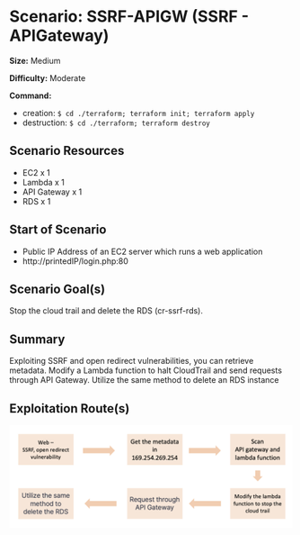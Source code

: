 # Scenario: SSRF-APIGW (SSRF - APIGateway)

**Size:** Medium

**Difficulty:** Moderate

**Command:** 
- creation: `$ cd ./terraform; terraform init; terraform apply`
- destruction: `$ cd ./terraform; terraform destroy`

## Scenario Resources

- EC2 x 1
- Lambda x 1
- API Gateway x 1
- RDS x 1 

## Start of Scenario

- Public IP Address of an EC2 server which runs a web application
- http://printedIP/login.php:80

## Scenario Goal(s)

Stop the cloud trail and delete the RDS (cr-ssrf-rds). 

## Summary

Exploiting SSRF and open redirect vulnerabilities, you can retrieve metadata. Modify a Lambda function to halt CloudTrail and send requests through API Gateway. Utilize the same method to delete an RDS instance
## Exploitation Route(s)

![Alt text](./SSRF-APIGW.png)



